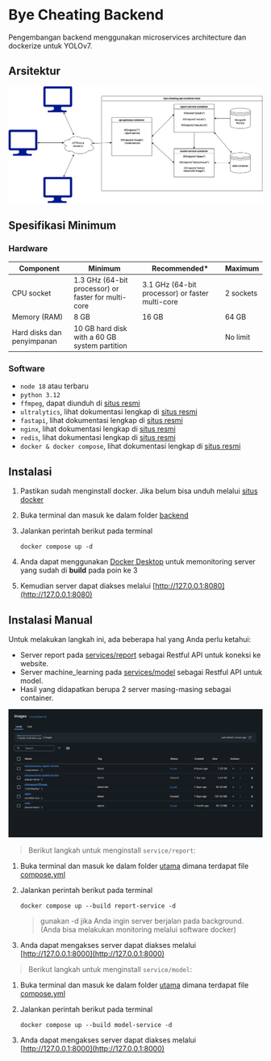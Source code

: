 # Bye Cheating Backend

Pengembangan backend menggunakan microservices architecture dan dockerize untuk YOLOv7.

## Arsitektur

![Preview arsitektur yang digunakan](../images/architecture.backend.png)

## Spesifikasi Minimum

### Hardware

| Component                  | Minimum                                             | Recommended\*                                   | Maximum   |
| -------------------------- | --------------------------------------------------- | ----------------------------------------------- | --------- |
| CPU socket                 | 1.3 GHz (64-bit processor) or faster for multi-core | 3.1 GHz (64-bit processor) or faster multi-core | 2 sockets |
| Memory (RAM)               | 8 GB                                                | 16 GB                                           | 64 GB     |
| Hard disks dan penyimpanan | 10 GB hard disk with a 60 GB system partition       |                                                 | No limit  |

### Software

- `node 18` atau terbaru
- `python 3.12`
- `ffmpeg`, dapat diunduh di [situs resmi](https://www.ffmpeg.org/download.html)
- `ultralytics`, lihat dokumentasi lengkap di [situs resmi](https://docs.ultralytics.com/models/yolov7/)
- `fastapi`, lihat dokumentasi lengkap di [situs resmi](https://fastapi.tiangolo.com/)
- `nginx`, lihat dokumentasi lengkap di [situs resmi](https://www.docker.com/)
- `redis`, lihat dokumentasi lengkap di [situs resmi](https://redis.io/)
- `docker & docker compose`, lihat dokumentasi lengkap di [situs resmi](https://www.docker.com/)

## Instalasi

1.  Pastikan sudah menginstall docker. Jika belum bisa unduh melalui [situs docker](https://docs.docker.com/engine/install/)
2.  Buka terminal dan masuk ke dalam folder [backend](./)
3.  Jalankan perintah berikut pada terminal

    ```
    docker compose up -d
    ```

4.  Anda dapat menggunakan [Docker Desktop](https://www.docker.com/products/docker-desktop/) untuk memonitoring server yang sudah di **build** pada poin ke 3
5.  Kemudian server dapat diakses melalui [http://127.0.0.1:8080](http://127.0.0.1:8080)

## Instalasi Manual

Untuk melakukan langkah ini, ada beberapa hal yang Anda perlu ketahui:

- Server report pada [services/report](./services/report/) sebagai Restful API untuk koneksi ke website.
- Server machine_learning pada [services/model](./services/model/) sebagai Restful API untuk model.
- Hasil yang didapatkan berupa 2 server masing-masing sebagai container.

![Preview container](../images/container.backend.png)

> Berikut langkah untuk menginstall `service/report`:

1.  Buka terminal dan masuk ke dalam folder [utama](./) dimana terdapat file [compose.yml](./compose.yml)
2.  Jalankan perintah berikut pada terminal

    ```
    docker compose up --build report-service -d
    ```

    > gunakan -d jika Anda ingin server berjalan pada background. (Anda bisa melakukan monitoring melalui software docker)

3.  Anda dapat mengakses server dapat diakses melalui [http://127.0.0.1:8000](http://127.0.0.1:8000)

> Berikut langkah untuk menginstall `service/model`:

1.  Buka terminal dan masuk ke dalam folder [utama](./) dimana terdapat file [compose.yml](./compose.yml)
2.  Jalankan perintah berikut pada terminal

    ```
    docker compose up --build model-service -d
    ```

3.  Anda dapat mengakses server dapat diakses melalui [http://127.0.0.1:8000](http://127.0.0.1:8000)
